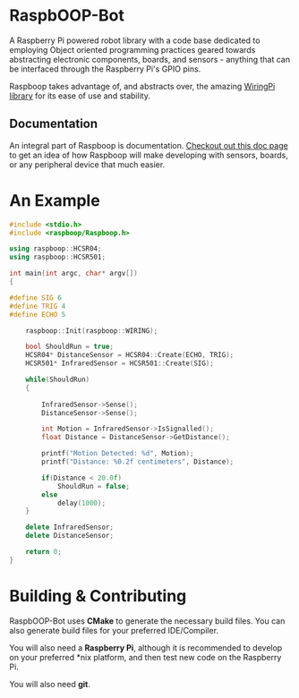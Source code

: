 RaspbOOP-Bot
===========

A Raspberry Pi powered robot library with a code base dedicated to employing Object oriented programming practices geared towards abstracting electronic components, boards, and sensors - anything that can be interfaced through the Raspberry Pi's GPIO pins. 

Raspboop takes advantage of, and abstracts over, the amazing [WiringPi library](http://www.wiringpi.com) for its ease of use and stability.

Documentation
-------------

An integral part of Raspboop is documentation. [Checkout out this doc page](http://jgcoded.github.io/RaspbOOP-Bot/doc/html/classraspboop_1_1HCSR04.html#details) to get an idea of how Raspboop will make developing with sensors, boards, or any peripheral device that much easier.

An Example
==========

```cpp
#include <stdio.h>
#include <raspboop/Raspboop.h>

using raspboop::HCSR04;
using raspboop::HCSR501;

int main(int argc, char* argv[])
{

#define SIG 6
#define TRIG 4
#define ECHO 5

	raspboop::Init(raspboop::WIRING);

	bool ShouldRun = true;
	HCSR04* DistanceSensor = HCSR04::Create(ECHO, TRIG);
	HCSR501* InfraredSensor = HCSR501::Create(SIG);

	while(ShouldRun)
	{
		
		InfraredSensor->Sense();
		DistanceSensor->Sense();

		int Motion = InfraredSensor->IsSignalled();
		float Distance = DistanceSensor->GetDistance();

		printf("Motion Detected: %d", Motion);
		printf("Distance: %0.2f centimeters", Distance);

		if(Distance < 20.0f)
			ShouldRun = false;
		else
			delay(1000);
	}

	delete InfraredSensor;
	delete DistanceSensor;

	return 0;
}
```

Building & Contributing
=======================

RaspbOOP-Bot uses **CMake** to generate the necessary build files. You can also generate build files for your preferred IDE/Compiler.

You will also need a **Raspberry Pi**, although it is recommended to develop on your preferred *nix platform, and then test new code on the Raspberry Pi.

You will also need **git**.
